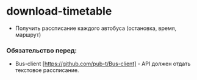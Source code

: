 # download-timetable
 * Получить рассписание каждого автобуса (остановка, время, маршрут)
 
 ### Обязательство перед:
 * Bus-client [https://github.com/pub-t/Bus-client] - API должен отдать текстовое рассписание.
 
